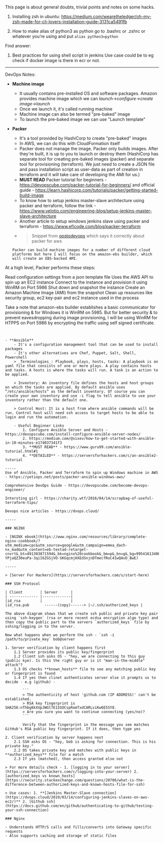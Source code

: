 This page is about general doubts, trivial points and notes on some hacks.

1. Installing zsh in ubuntu: https://medium.com/wearetheledger/oh-my-zsh-made-for-cli-lovers-installation-guide-3131ca5491fb

2. How to make alias of python3 as python
	go to .bashrc or .zshrc or whatever you’re using and put 
		`alias python3=python`



Find answer:

1. Best practices for using shell script in jenkins
Use case could be to eg check if docker image is there in ecr or not.


----- 
DevOps Notes:

- **Machine image**
	- It usually contains pre-installed OS and software packages. Amazon provides machine image which we can _launch->configure->create image->launch_
	- Once we launch it, it's called running machine
	- Machine image can also be termed "pre-baked" image
	- To launch the pre-baked image we can use "Launch template"

- **Packer**
	- It's a tool provided by HashiCorp to create "pre-baked" images
	- In AWS, we can do this with CloudFormation itself
	- Packer does not manage the image. Packer only builds images. After they're built, it is up to you to launch or destroy them
	(HashiCorp has separate tool for creating pre-baked images (packer) and separate tool for provisioning (terraform). We just need to create a JSON file and pass installation script as user-data as part of creation in terraform and it will take care of developing the AMI for us.)
	- **MUST READ** Packer tutorial for beginners - https://devopscube.com/packer-tutorial-for-beginners/ and official guide - https://learn.hashicorp.com/tutorials/packer/getting-started-build-image
	- To know how to setup jenkins master-slave architecture using packer and terraform, follow the link - https://www.velotio.com/engineering-blog/setup-jenkins-master-slave-architecture
	- Another article to setup windows jenkins slave using packer and terraform - https://www.eficode.com/blog/packer-terraform
	- > Snippet from [opstodevops](http://www.opstodevops.tech/blog/2020/06/16/hashicorp-packer-windowsami.html) which says it correctly about packer for aws
	```
	Packer can build machine images for a number of different cloud platforms but here I will focus on the amazon-ebs builder, which will create an EBS-backed AMI.
At a high level, Packer performs these steps:

Read configuration settings from a json template file
Uses the AWS API to spin up an EC2 instance
Connect to the instance and provision it using WinRM on Port 5986
Shut down and snapshot the instance
Create an Amazon Machine Image (AMI) from the snapshot
Clean up resources like security group, ec2 key-pair and ec2 instance used in the process

Take a note that amazon-ebs builder establishes a basic communicator for provisioning & for Windows it is WinRM on 5985. But for better security & to prevent eavesdropping during image provisioning, I will be using WinRM for HTPPS on Port 5986 by encrypting the traffic using self signed certificate.
```
 

- **Ansible**
	- It's a configuration management tool that can be used to install packages
	- It's other alternatives are Chef, Puppet, Salt, Shell, Powershell
	> _Terminologies_: Playbook, plays, hosts, tasks: A playbook is an yaml file that consists of one or more plays. A play contains hosts and tasks. A hosts is where the tasks will run. A task is an action to be applied.

	> Inventory: An inventory file defines the hosts and host groups on which the tasks are applied. By default ansible uses “/etc/ansible/hosts” as the default inventory. Of course you can create your own inventory and use -i flag to tell ansible to use your inventory rather than the default one.
	
	> Control Host: It is a host from where ansible commands will be run. Control host will need ssh access to target hosts to be able to login and run the automation.

	- Useful Beginner Links
		1. Configure Ansible Server and Hosts - https://devopscube.com/install-configure-ansible-server-nodes/ 
		2. https://medium.com/@sixev/how-to-get-started-with-ansible-in-10-minutes-e174037341f3
		3. **MUST READ** - https://www.guru99.com/ansible-tutorial.html#1
		4. **DETAILED** - https://serversforhackers.com/c/an-ansible2-tutorial

-----
Use of Ansible, Packer and Terraform to spin up Windows machine in AWS - https://yetiops.net/posts/packer-ansible-windows-aws/

Comprehensive DevOps Guide - https://devopscube.com/become-devops-engineer/ 

Intersting girl - https://charity.wtf/2016/04/14/scrapbag-of-useful-terraform-tips/

Devops nice articles - https://dvops.cloud/

-----

### NGINX

- [NGINX ebook](https://www.nginx.com/resources/library/complete-nginx-cookbook/?utm_medium=cpc&utm_source=google&utm_campaign=emea_dach-nx_mad&utm_content=eb-textad-retarget-cnvrt&_bt=491303871594&_bk=nginx%20cookbook&_bm=p&_bn=g&_bg=99541613406&gclid=CjwKCAjwvMqDBhB8EiwA2iSmPDkyzC-YPjaQZ30euPa-3qiI6ZGSjVO-SKGqcmjHXEdSnjnDTmecfRoC4IwQAvD_BwE)

-----

> [Server For Hackers](https://serversforhackers.com/s/start-here)

### SSH Protocol

| Client        | Server      |
| ------------- |-------------|
|id_rsa         |             |
|id_rsa.pub       ------(copy)------> |~/.ssh/authorized_keys |

The above diagram shows that we create ssh public and private key pair using `ssh-keygen` (rsa or more recent ecdsa encryption algo type) and then copy the public part to the servers `authorized_keys` file by sshing/logging in to the server.

Now what happens when we perform the ssh - `ssh -i /path/to/private_key` bob@server

1. Server verification by client happens first
	1.1 Server provides its public key/fingerprint
	1.2 Client ssh asks OS - "hey, we are connecting to this guy (public kye). Is this the right guy or is it "man-in-the-middle" attack"?
	1.3 OS checks **known_hosts** file to see any matching public key or fingerprint is found
	1.4 If yes then clinet authenticates server else it prompts us to decide - e.g (github) -

		```
		> The authenticity of host 'github.com (IP ADDRESS)' can't be established.
		> RSA key fingerprint is SHA256:nThbg6kXUpJWGl7E1IGOCspRomTxdCARLviKw6E5SY8.
		> Are you sure you want to continue connecting (yes/no)?
		```

		Verify that the fingerprint in the message you see matches GitHub's RSA public key fingerprint. If it does, then type yes

2. Client verification by server happens next
	2.1 SSH asks OS - "hey, bob is asking for connection. This is his private key."
	2.2 OS takes private key and matches with public keys in **authorized_keys** file for a match
	2.3 If yes (matched), then access granted else not

> For more details check - 1. [logging in to your server](https://serversforhackers.com/c/logging-into-your-server) 2. [authorized_keys vs known_hosts](https://security.stackexchange.com/questions/20706/what-is-the-difference-between-authorized-keys-and-known-hosts-file-for-ssh)

> Use cases: 1. **[Jenkins Master-Slave connection](https://dvops.cloud/2019/03/14/configuring-jenkins-slaves-on-aws-ec2/)** 2. [Github ssh](https://docs.github.com/en/github/authenticating-to-github/testing-your-ssh-connection)

### Nginx

- Understands HTTP/S calls and fills/converts into Gateway specific requests
- Also supports caching and storage of static files
